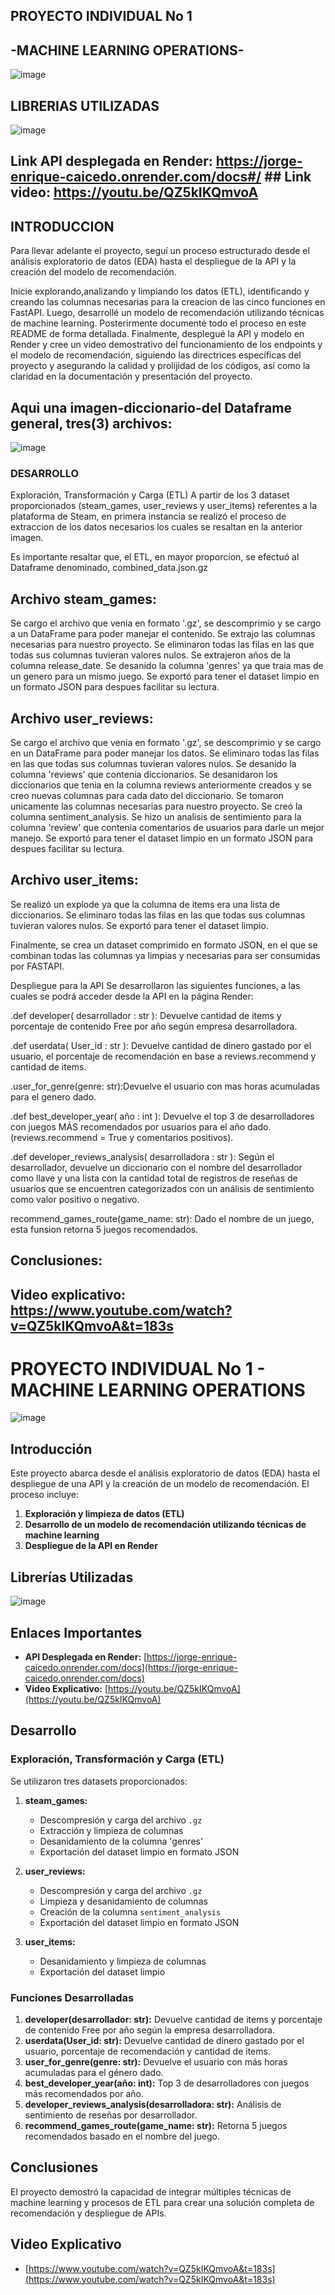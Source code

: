 
## PROYECTO INDIVIDUAL No 1 

## -MACHINE LEARNING OPERATIONS-
                            

![image](https://github.com/Caicedito24081982/PROYECTO-INDIVIDUAL-MACHINE-LEARNING/assets/120407303/51291457-63f5-4ad0-87e6-9e5fe1646fb9)


 ##  LIBRERIAS UTILIZADAS
![image](https://github.com/Caicedito24081982/PROYECTO-INDIVIDUAL-MACHINE-LEARNING/assets/120407303/4dcafe42-a0c1-44d8-ba5c-2d3ee6dd6d8c)


                


  
   
   
   
   ## Link API desplegada en Render:  https://jorge-enrique-caicedo.onrender.com/docs#/                              ## Link video:  https://youtu.be/QZ5kIKQmvoA


   
  ## INTRODUCCION    

Para llevar adelante el proyecto, seguí un proceso estructurado desde el análisis exploratorio de datos (EDA) hasta el despliegue de la API y la creación del modelo de recomendación. 

Inicie explorando,analizando y limpiando los datos (ETL), identificando y creando las columnas necesarias para la creacion de las cinco funciones en FastAPI. Luego, desarrollé un modelo de recomendación utilizando técnicas de machine learning. Posterirmente documenté todo el proceso en este README de forma detallada. Finalmente, desplegué la API y modelo en Render y cree un video demostrativo del funcionamiento de los endpoints y el modelo de recomendación, siguiendo las directrices específicas del proyecto y asegurando la calidad y prolijidad de los códigos, así como la claridad en la documentación y presentación del proyecto.

## Aqui una imagen-diccionario-del Dataframe general, tres(3) archivos: 

![image](https://github.com/Caicedito24081982/PROYECTO-INDIVIDUAL-MACHINE-LEARNING/assets/120407303/1ca8ddc3-728d-4c4e-878e-0170427db54b)

### DESARROLLO

Exploración, Transformación y Carga (ETL)
A partir de los 3 dataset proporcionados (steam_games, user_reviews y user_items) referentes a la plataforma de Steam, en primera instancia se realizó el proceso de extraccion de los datos necesarios los cuales se resaltan en la anterior imagen.

Es importante resaltar que, el ETL, en mayor proporcion, se efectuó al Dataframe denominado, combined_data.json.gz

## Archivo steam_games:

Se cargo el archivo que venia en formato '.gz', se descomprimio y se cargo a un DataFrame para poder manejar el contenido.
Se extrajo las columnas necesarias para nuestro proyecto.
Se eliminaron todas las filas en las que todas sus columnas tuvieran valores nulos.
Se extrajeron años de la columna release_date.
Se desanido la columna 'genres' ya que traia mas de un genero para un mismo juego.
Se exportó para tener el dataset limpio en un formato JSON para despues facilitar su lectura.

## Archivo user_reviews:

Se cargo el archivo que venia en formato '.gz', se descomprimio y se cargo en un DataFrame para poder manejar los datos.
Se eliminaro todas las filas en las que todas sus columnas tuvieran valores nulos.
Se desanido la columna 'reviews' que contenia diccionarios.
Se desanidaron los diccionarios que tenia en la columna reviews anteriormente creados y se creo nuevas columnas para cada dato del diccionario.
Se tomaron unicamente las columnas necesarias para nuestro proyecto.
Se creó la columna sentiment_analysis. Se hizo un analisis de sentimiento para la columna 'review' que contenia comentarios de usuarios para darle un mejor manejo.
Se exportó para tener el dataset limpio en un formato JSON para despues facilitar su lectura.

## Archivo user_items:

Se realizó un explode ya que la columna de items era una lista de diccionarios.
Se eliminaro todas las filas en las que todas sus columnas tuvieran valores nulos.
Se exportó para tener el dataset limpio.

Finalmente, se crea un dataset comprimido en formato JSON, en el que se combinan todas las columnas ya limpias y  necesarias para ser consumidas por FASTAPI. 

Despliegue para la API
Se desarrollaron las siguientes funciones, a las cuales se podrá acceder desde la API en la página Render:

.def developer( desarrollador : str ): Devuelve cantidad de items y porcentaje de contenido Free por año según empresa desarrolladora.

.def userdata( User_id : str ): Devuelve cantidad de dinero gastado por el usuario, el porcentaje de recomendación en base a reviews.recommend y cantidad de items.

.user_for_genre(genre: str):Devuelve el usuario con mas horas acumuladas para el genero dado.

.def best_developer_year( año : int ): Devuelve el top 3 de desarrolladores con juegos MÁS recomendados por usuarios para el año dado. (reviews.recommend = True y comentarios positivos).

.def developer_reviews_analysis( desarrolladora : str ): Según el desarrollador, devuelve un diccionario con el nombre del desarrollador como llave y una lista con la cantidad total de registros de reseñas de usuarios que se encuentren categorizados con un análisis de sentimiento como valor positivo o negativo.

recommend_games_route(game_name: str): Dado el nombre de un juego, esta funsion retorna 5 juegos recomendados.

## Conclusiones: 
## Video explicativo: https://www.youtube.com/watch?v=QZ5kIKQmvoA&t=183s

# PROYECTO INDIVIDUAL No 1 - MACHINE LEARNING OPERATIONS

![image](https://github.com/Caicedito24081982/PROYECTO-INDIVIDUAL-MACHINE-LEARNING/assets/120407303/51291457-63f5-4ad0-87e6-9e5fe1646fb9)

 ## Introducción

Este proyecto abarca desde el análisis exploratorio de datos (EDA) hasta el despliegue de una API y la creación de un modelo de recomendación. El proceso incluye:

1. **Exploración y limpieza de datos (ETL)**
2. **Desarrollo de un modelo de recomendación utilizando técnicas de machine learning**
3. **Despliegue de la API en Render**

## Librerías Utilizadas

![image](https://github.com/Caicedito24081982/PROYECTO-INDIVIDUAL-MACHINE-LEARNING/assets/120407303/4dcafe42-a0c1-44d8-ba5c-2d3ee6dd6d8c)


## Enlaces Importantes

- **API Desplegada en Render:** [https://jorge-enrique-caicedo.onrender.com/docs](https://jorge-enrique-caicedo.onrender.com/docs)
- **Video Explicativo:** [https://youtu.be/QZ5kIKQmvoA](https://youtu.be/QZ5kIKQmvoA)

## Desarrollo

### Exploración, Transformación y Carga (ETL)

Se utilizaron tres datasets proporcionados:

1. **steam_games:**
   - Descompresión y carga del archivo `.gz`
   - Extracción y limpieza de columnas
   - Desanidamiento de la columna 'genres'
   - Exportación del dataset limpio en formato JSON

2. **user_reviews:**
   - Descompresión y carga del archivo `.gz`
   - Limpieza y desanidamiento de columnas
   - Creación de la columna `sentiment_analysis`
   - Exportación del dataset limpio en formato JSON

3. **user_items:**
   - Desanidamiento y limpieza de columnas
   - Exportación del dataset limpio

### Funciones Desarrolladas

1. **developer(desarrollador: str):** Devuelve cantidad de items y porcentaje de contenido Free por año según la empresa desarrolladora.
2. **userdata(User_id: str):** Devuelve cantidad de dinero gastado por el usuario, porcentaje de recomendación y cantidad de items.
3. **user_for_genre(genre: str):** Devuelve el usuario con más horas acumuladas para el género dado.
4. **best_developer_year(año: int):** Top 3 de desarrolladores con juegos más recomendados por año.
5. **developer_reviews_analysis(desarrolladora: str):** Análisis de sentimiento de reseñas por desarrollador.
6. **recommend_games_route(game_name: str):** Retorna 5 juegos recomendados basado en el nombre del juego.

## Conclusiones

El proyecto demostró la capacidad de integrar múltiples técnicas de machine learning y procesos de ETL para crear una solución completa de recomendación y despliegue de APIs.

## Video Explicativo

- [https://www.youtube.com/watch?v=QZ5kIKQmvoA&t=183s](https://www.youtube.com/watch?v=QZ5kIKQmvoA&t=183s)

